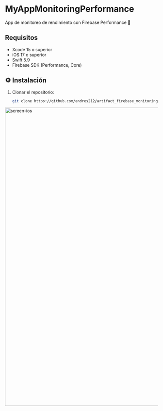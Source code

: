 # MyAppMonitoringPerformance

App de monitoreo de rendimiento con Firebase Performance 🚀

## Requisitos
- Xcode 15 o superior  
- iOS 17 o superior
- Swift 5.9
- Firebase SDK (Performance, Core)

## ⚙️ Instalación
1. Clonar el repositorio:
   ```bash
   git clone https://github.com/andres212/artifact_firebase_monitoring_performance_ios.git


<img width="980" alt="screen-ios" src="https://i.imgur.com/0gZV9fJ.png">
